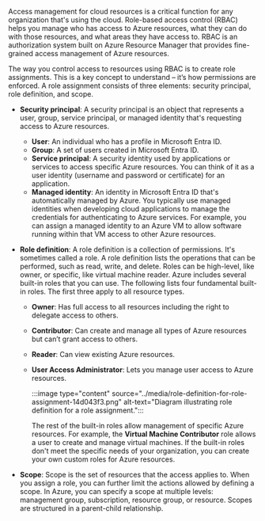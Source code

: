 Access management for cloud resources is a critical function for any organization that's using the cloud. Role-based access control (RBAC) helps you manage who has access to Azure resources, what they can do with those resources, and what areas they have access to. RBAC is an authorization system built on Azure Resource Manager that provides fine-grained access management of Azure resources.

The way you control access to resources using RBAC is to create role assignments. This is a key concept to understand – it’s how permissions are enforced. A role assignment consists of three elements: security principal, role definition, and scope.

- **Security principal**: A security principal is an object that represents a user, group, service principal, or managed identity that's requesting access to Azure resources.

  - **User**: An individual who has a profile in Microsoft Entra ID.
  - **Group**: A set of users created in Microsoft Entra ID.
  - **Service principal**: A security identity used by applications or services to access specific Azure resources. You can think of it as a user identity (username and password or certificate) for an application.
  - **Managed identity**: An identity in Microsoft Entra ID that's automatically managed by Azure. You typically use managed identities when developing cloud applications to manage the credentials for authenticating to Azure services. For example, you can assign a managed identity to an Azure VM to allow software running within that VM access to other Azure resources.
- **Role definition**: A role definition is a collection of permissions. It's sometimes called a role. A role definition lists the operations that can be performed, such as read, write, and delete. Roles can be high-level, like owner, or specific, like virtual machine reader. Azure includes several built-in roles that you can use. The following lists four fundamental built-in roles. The first three apply to all resource types.

  - **Owner**: Has full access to all resources including the right to delegate access to others.
  - **Contributor**: Can create and manage all types of Azure resources but can’t grant access to others.
  - **Reader**: Can view existing Azure resources.
  - **User Access Administrator**: Lets you manage user access to Azure resources.

    :::image type="content" source="../media/role-definition-for-role-assignment-14d043f3.png" alt-text="Diagram illustrating role definition for a role assignment.":::

    The rest of the built-in roles allow management of specific Azure resources. For example, the **Virtual Machine Contributor** role allows a user to create and manage virtual machines. If the built-in roles don't meet the specific needs of your organization, you can create your own custom roles for Azure resources.

- **Scope**: Scope is the set of resources that the access applies to. When you assign a role, you can further limit the actions allowed by defining a scope. In Azure, you can specify a scope at multiple levels: management group, subscription, resource group, or resource. Scopes are structured in a parent-child relationship.
